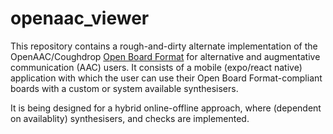 # openaac_viewer

This repository contains a rough-and-dirty alternate implementation of the OpenAAC/Coughdrop [Open Board Format](https://docs.google.com/document/d/1Bnl5neOf9-y53yOAGjd8BzQ7jvAdLhcB6y9Zw7ITYbA/edit#) for alternative and augmentative communication (AAC) users. It consists of a mobile (expo/react native) application with which the user can use their Open Board Format-compliant boards with a custom or system available synthesisers. 

It is being designed for a hybrid online-offline approach, where (dependent on availablity) synthesisers, and checks are implemented. 

